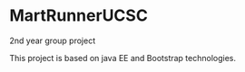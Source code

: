 # MartRunnerUCSC
2nd year group project

This project is based on java EE and Bootstrap technologies.  
